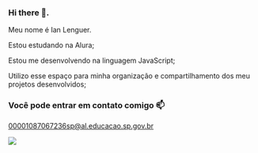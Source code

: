 ### Hi there 🤘.

Meu nome é Ian Lenguer.

Estou estudando na Alura;

Estou me desenvolvendo na linguagem JavaScript;

Utilizo esse espaço para minha organização e compartilhamento dos meu projetos desenvolvidos;

### Você pode entrar em contato comigo 📫

00001087067236sp@al.educacao.sp.gov.br

 ![](https://www.google.com/url?sa=i&url=https%3A%2F%2Fordemparanormal.fandom.com%2Ff%2Fp%2F4400000000000067342&psig=AOvVaw3FrhtmIWKaMChD2ydc-Nqs&ust=1715104827565000&source=images&cd=vfe&opi=89978449&ved=0CBIQjRxqFwoTCPjP1cLN-YUDFQAAAAAdAAAAABAQ)
